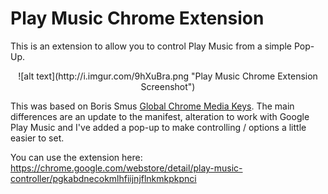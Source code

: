 Play Music Chrome Extension
===========================

This is an extension to allow you to control Play Music from a simple Pop-Up.

<p style="text-align: center;">
	![alt text](http://i.imgur.com/9hXuBra.png "Play Music Chrome Extension Screenshot")
</p>

This was based on Boris Smus [Global Chrome Media Keys](http://smus.com/chrome-media-keys-revisited/). The main differences are an update to the manifest, alteration to work with Google Play Music and I've added a pop-up to make controlling / options a little easier to set.

You can use the extension here: https://chrome.google.com/webstore/detail/play-music-controller/pgkabdnecokmlhfiijnjflnkmkpkpnci